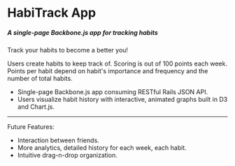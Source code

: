 # HabiTrack App
##### A single-page Backbone.js app for tracking habits

Track your habits to become a better you!

Users create habits to keep track of. Scoring is out of 100 points each week. Points per habit depend on habit's importance and frequency and the number of total habits.

- Single-page Backbone.js app consuming RESTful Rails JSON API.
- Users visualize habit history with interactive, animated graphs built in D3 and Chart.js.

------

Future Features:
- Interaction between friends.
- More analytics, detailed history for each week, each habit.
- Intuitive drag-n-drop organization.



